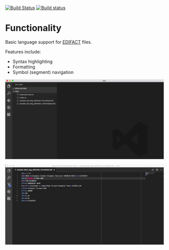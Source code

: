 [![Build Status](https://travis-ci.org/DAXaholic/vscode-edifact.svg)](https://travis-ci.org/DAXaholic/vscode-edifact)
[![Build status](https://ci.appveyor.com/api/projects/status/6hga12y0avnv7wq6?svg=true)](https://ci.appveyor.com/project/DAXaholic/vscode-edifact)

# Functionality

Basic language support for [EDIFACT](https://en.wikipedia.org/wiki/EDIFACT) files.

Features include: 

 * Syntax highlighting
 * Formatting
 * Symbol (segment) navigation

![Formatting Feature](./img/feature_formatting.gif)

![Symbol Navigation Feature](./img/feature_symbol_navigation.gif)
